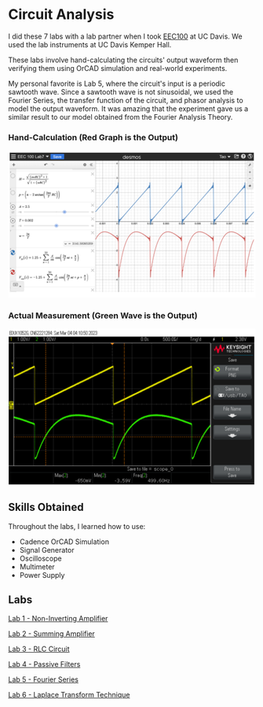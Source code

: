 # Circuit Analysis

I did these 7 labs with a lab partner when I took [EEC100](https://ece.ucdavis.edu/course-catalog) at UC Davis. We used the lab instruments at UC Davis Kemper Hall.

These labs involve hand-calculating the circuits' output waveform then verifying them using OrCAD simulation and real-world experiments. 

My personal favorite is Lab 5, where the circuit's input is a periodic sawtooth wave. Since a sawtooth wave is not sinusoidal, we used the Fourier Series, the transfer function of the circuit, and phasor analysis to model the output waveform. It was amazing that the experiment gave us a similar result to our model obtained from the Fourier Analysis Theory.

### Hand-Calculation (Red Graph is the Output)
![Figure54](./images/Figure54.png)
### Actual Measurement (Green Wave is the Output)
![Figure57](./images/Figure57.png)

## Skills Obtained
Throughout the labs, I learned how to use:
* Cadence OrCAD Simulation
* Signal Generator
* Oscilloscope
* Multimeter
* Power Supply

## Labs
[Lab 1 - Non-Inverting Amplifier](./Lab1.md)

[Lab 2 - Summing Amplifier](./Lab2.md)

[Lab 3 - RLC Circuit](./Lab3.md)

[Lab 4 - Passive Filters](./Lab4.md)

[Lab 5 - Fourier Series](./Lab5.md)

[Lab 6 - Laplace Transform Technique](./Lab6.md)

